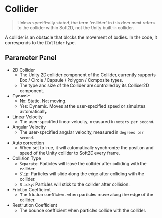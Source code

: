 # Collider
> Unless specifically stated, the term 'collider' in this document refers to the collider within Soft2D, not the Unity built-in collider.

A collider is an obstacle that blocks the movement of bodies. In the code, it corresponds to the `ECollider` type.

## Parameter Panel
- 2D Collider
  - The Unity 2D collider component of the Collider, currently supports Box / Circle / Capsule / Polygon / Composite types.
  - The type and size of the Collider are controlled by its Collider2D component.
- Dynamic
  - No: Static. Not moving.
  - Yes: Dynamic. Moves at the user-specified speed or simulates automatically.
- Linear Velocity
  - The user-specified linear velocity, measured in `meters per second`.
- Angular Velocity
  - The user-specified angular velocity, measured in `degrees per second`.
- Auto correction
  - When set to true, it will automatically synchronize the position and speed of the Unity collider to Soft2D every frame.
- Collision Type
  - `Separate`: Particles will leave the collider after colliding with the collider.
  - `Slip`: Particles will slide along the edge after colliding with the collider.
  - `Sticky`:  Particles will stick to the collider after collision.
- Friction Coefficient
  - The friction coefficient when particles move along the edge of the collider.
- Restitution Coefficient
  - The bounce coefficient when particles collide with the collider.

